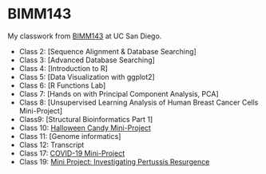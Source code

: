 # BIMM143


My classwork from [BIMM143](https://bioboot.github.io/bimm143_W23/) at UC San Diego.

- Class 2: [Sequence Alignment & Database Searching]
- Class 3: [Advanced Database Searching]
- Class 4: [Introduction to R]
- Class 5: [Data Visualization with ggplot2]
- Class 6: [R Functions Lab]
- Class 7: [Hands on with Principal Component Analysis, PCA]
- Class 8: [Unsupervised Learning Analysis of Human Breast Cancer Cells Mini-Project]
- Class9: [Structural Bioinformatics Part 1]
- Class 10: [Halloween Candy Mini-Project](https://github.com/avn009/BIMM143_github/blob/main/Class10/Class10.qmd)
- Class 11: [Genome informatics]
- Class 12: Transcript
- Class 17: [COVID-19 Mini-Project](https://github.com/avn009/BIMM143_github/blob/main/Class17/Class17.md)
- Class 19: [Mini Project: Investigating Pertussis Resurgence]()
